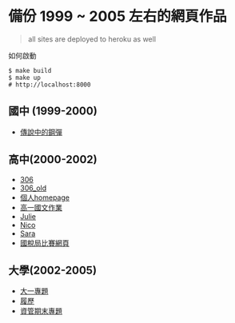 # 備份 1999 ~ 2005 左右的網頁作品
> all sites are deployed to heroku as well

如何啟動
```
$ make build
$ make up
# http://localhost:8000
```

## 國中 (1999-2000)
- [傳說中的鋼彈](http://my-legacy-web.nt1.me/Gundam/)

## 高中(2000-2002)
- [306](http://my-legacy-web.nt1.me/306/)
- [306_old](http://my-legacy-web.nt1.me/306_old/)
- [個人homepage](http://my-legacy-web.nt1.me/personal/)
- [高一國文作業](http://my-legacy-web.nt1.me/chinese_work/)
- [Julie](http://my-legacy-web.nt1.me/julie/)
- [Nico](http://my-legacy-web.nt1.me/nico_board/)
- [Sara](http://my-legacy-web.nt1.me/sara/)
- [國稅局比賽網頁](http://my-legacy-web.nt1.me/ntat/)

## 大學(2002-2005)
- [大一專題](http://my-legacy-web.nt1.me/team8/)
- [履歷](http://my-legacy-web.nt1.me/application/)
- [資管期末專題](http://my-legacy-web.nt1.me/final/)
